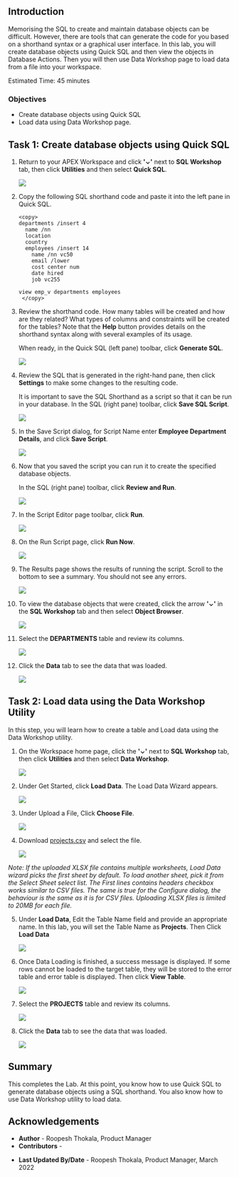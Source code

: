 ## Introduction

Memorising the SQL to create and maintain database objects can be difficult. However, there are tools that can generate the code for you based on a shorthand syntax or a graphical user interface. In this lab, you will create database objects using Quick SQL and then view the objects in Database Actions. Then you will then use Data Workshop page to load data from a file into your workspace.

Estimated Time: 45 minutes

### Objectives

- Create database objects using Quick SQL
- Load data using Data Workshop page.


## Task 1: Create database objects using Quick SQL

1. Return to your APEX Workspace and click **'⌄'** next to **SQL Workshop** tab, then click **Utilities** and then select **Quick SQL**.

   ![](images4/navigate-to-quicksql1.png " ")

2. Copy the following SQL shorthand code and paste it into the left pane in Quick SQL.

    ```
    <copy>
    departments /insert 4
      name /nn
      location
      country
      employees /insert 14
        name /nn vc50
        email /lower
        cost center num
        date hired
        job vc255

    view emp_v departments employees
     </copy>
    ```

3. Review the shorthand code. How many tables will be created and how are they related? What types of columns and constraints will be created for the tables? Note that the **Help** button provides details on the shorthand syntax along with several examples of its usage.

    When ready, in the Quick SQL (left pane) toolbar, click **Generate SQL**.

   ![](./images4/generate-sql1.png " ")

4. Review the SQL that is generated in the right-hand pane, then click **Settings** to make some changes to the resulting code.

   It is important to save the SQL Shorthand as a script so that it can be run in your database.
   In the SQL (right pane) toolbar, click **Save SQL Script**.  

   ![](images4/generated-sql1.png " ")

5. In the Save Script dialog, for Script Name enter **Employee Department Details**, and click **Save Script**.

    ![](images4/save-sql-scripts1.png " ")

6. Now that you saved the script you can run it to create the specified database objects.

    In the SQL (right pane) toolbar, click **Review and Run**.

    ![](images4/review-and-run1.png " ")

7.  In the Script Editor page toolbar, click **Run**.

    ![](images4/running-scripts1.png " ")

8. On the Run Script page, click **Run Now**.

    ![](images4/run-now1.png " ")

9. The Results page shows the results of running the script. Scroll to the bottom to see a summary. You should not see any errors.

    ![](images4/results.png " ")

10. To view the database objects that were created, click the arrow  **'⌄'** in the **SQL Workshop** tab and then select **Object Browser**.

    ![](images4/navigate-to-object-browser1.png " ")

12. Select the **DEPARTMENTS** table and review its columns.

    ![](images4/select-departments-table1.png " ")

13. Click the **Data** tab to see the data that was loaded.

    ![](images4/view-departments-table-data1.png " ")

## Task 2: Load data using the Data Workshop Utility

In this step, you will learn how to create a table and Load data using the Data Workshop utility.

1. On the Workspace home page, click the **'⌄'** next to **SQL Workshop** tab, then click **Utilities** and then select **Data Workshop**.

   ![](images4/navigate-to-data-workshop1.png " ")

2. Under Get Started, click **Load Data**. The Load Data Wizard appears.

   ![](images4/click-data-load1.png " ")

3. Under Upload a File, Click **Choose File**.

   ![](images4/choose-file-to-load1.png " ")

4. Download [projects.csv](projects.csv) and select the file.

   ![](images4/select-appropriate-file1.png " ")

  *Note: If the uploaded XLSX file contains multiple worksheets, Load Data wizard picks the first sheet by default. To load another sheet, pick it from the Select Sheet select list. The First lines contains headers checkbox works similar to CSV files. The same is true for the Configure dialog, the behaviour is the same as it is for CSV files. Uploading XLSX files is limited to 20MB for each file.*

5. Under **Load Data**, Edit the Table Name field and provide an appropriate name. In this lab, you will set the Table Name as **Projects**. Then Click **Load Data**

   ![](images4/load-data1.png " ")

6. Once Data Loading is finished, a success message is displayed. If some rows cannot be loaded to the target table, they will be stored to the error table and error table is displayed. Then click **View Table**.

   ![](images4/data-loaded-successfully.png " ")

7. Select the **PROJECTS** table and review its columns.

    ![](images4/navigate-to-table1.png " ")

8. Click the **Data** tab to see the data that was loaded.

    ![](images4/view-projects-table-data1.png " ")

## Summary

This completes the Lab. At this point, you know how to use Quick SQL to generate database objects using a SQL shorthand. You also know how to use Data Workshop utility to load data.

## Acknowledgements
* **Author** - Roopesh Thokala, Product Manager
* **Contributors** -
- **Last Updated By/Date** - Roopesh Thokala, Product Manager, March 2022

